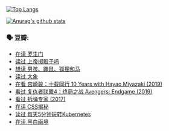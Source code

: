 [![Top Langs](https://github-readme-stats.vercel.app/api/top-langs/?username=w940853815)](https://github.com/anuraghazra/github-readme-stats)

[![Anurag's github stats](https://github-readme-stats.vercel.app/api?username=w940853815)](https://github.com/anuraghazra/github-readme-stats)

### 🗣 豆瓣:

<!-- DOUBAN-ACTIVITIES:START -->
- [在读 罗生门](https://www.douban.com/doubanapp/dispatch?uri=/status/3245897925/)
- [读过 上帝掷骰子吗](https://www.douban.com/doubanapp/dispatch?uri=/status/3245896690/)
- [想读 男孩、鼹鼠、狐狸和马](https://www.douban.com/doubanapp/dispatch?uri=/status/3243626923/)
- [读过 大象](https://www.douban.com/doubanapp/dispatch?uri=/status/3243573147/)
- [在看 宫崎骏：十载同行 10 Years with Hayao Miyazaki‎ (2019)](https://www.douban.com/doubanapp/dispatch?uri=/status/3241074321/)
- [看过 复仇者联盟4：终局之战 Avengers: Endgame‎ (2019)](https://www.douban.com/doubanapp/dispatch?uri=/status/3240572430/)
- [看过 拆弹专家‎ (2017)](https://www.douban.com/doubanapp/dispatch?uri=/status/3238793545/)
- [在读 CSS揭秘](https://www.douban.com/doubanapp/dispatch?uri=/status/3231190668/)
- [读过 每天5分钟玩转Kubernetes](https://www.douban.com/doubanapp/dispatch?uri=/status/3231178381/)
- [在读 黑白画境](https://www.douban.com/doubanapp/dispatch?uri=/status/3230062071/)
<!-- DOUBAN-ACTIVITIES:END -->
<!--
**w940853815/w940853815** is a ✨ _special_ ✨ repository because its `README.md` (this file) appears on your GitHub profile.

Here are some ideas to get you started:

- 🔭 I’m currently working on ...
- 🌱 I’m currently learning ...
- 👯 I’m looking to collaborate on ...
- 🤔 I’m looking for help with ...
- 💬 Ask me about ...
- 📫 How to reach me: ...
- 😄 Pronouns: ...
- ⚡ Fun fact: ...
-->
